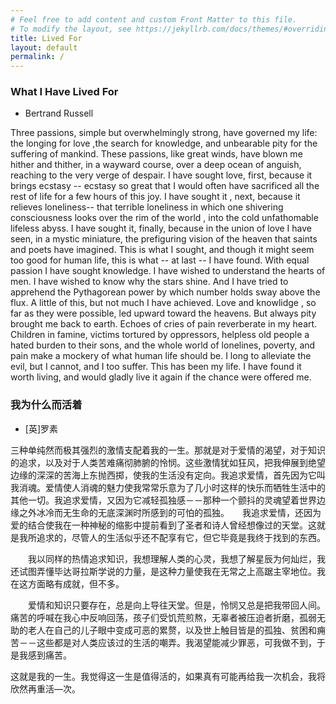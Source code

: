 ```yaml
---
# Feel free to add content and custom Front Matter to this file.
# To modify the layout, see https://jekyllrb.com/docs/themes/#overriding-theme-defaults
title: Lived For
layout: default
permalink: /
---
```

### What I Have Lived For
* Bertrand Russell

Three passions, simple but overwhelmingly strong, have governed my life: the longing for love ,the search for knowledge, and unbearable pity for the suffering of mankind. These passions, like great winds, have blown me hither and thither, in a wayward course, over a deep ocean of anguish, reaching to the very verge of despair.
I have sought love, first, because it brings ecstasy -- ecstasy so great that I would often have sacrificed all the rest of life for a few hours of this joy. I have sought it , next, because it relieves loneliness-- that terrible loneliness in which one shivering consciousness looks over the rim of the world , into the cold unfathomable lifeless abyss. I have sought it, finally, because in the union of love I have seen, in a mystic miniature, the prefiguring vision of the heaven that saints and poets have imagined. This is what I sought, and though it might seem too good for human life, this is what -- at last -- I have found.
With equal passion I have sought knowledge. I have wished to understand the hearts of men. I have wished to know why the stars shine. And I have tried to apprehend the Pythagorean power by which number holds sway above the flux. A little of this, but not much I have achieved.
Love and knowlidge , so far as they were possible, led upward toward the heavens. But always pity brought me back to earth. Echoes of cries of pain reverberate in my heart. Children in famine, victims tortured by oppressors, helpless old people a hated burden to their sons, and the whole world of lonelines, poverty, and pain make a mockery of what human life should be. I long to alleviate the evil, but I cannot, and I too suffer.
This has been my life. I have found it worth living, and would gladly live it again if the chance were offered me.


### 我为什么而活着

* [英]罗素


三种单纯然而极其强烈的激情支配着我的一生。那就是对于爱情的渴望，对于知识的追求，以及对于人类苦难痛彻肺腑的怜悯。这些激情犹如狂风，把我伸展到绝望边缘的深深的苦海上东抛西掷，使我的生活没有定向。我追求爱情，首先因为它叫我消魂。爱情使人消魂的魅力使我常常乐意为了几小时这样的快乐而牺牲生活中的其他一切。我追求爱情，又因为它减轻孤独感－－那种一个颤抖的灵魂望着世界边缘之外冰冷而无生命的无底深渊时所感到的可怕的孤独。　　我追求爱情，还因为爱的结合使我在一种神秘的缩影中提前看到了圣者和诗人曾经想像过的天堂。这就是我所追求的，尽管人的生活似乎还不配享有它，但它毕竟是我终于找到的东西。

　　我以同样的热情追求知识，我想理解人类的心灵，我想了解星辰为何灿烂，我还试图弄懂毕达哥拉斯学说的力量，是这种力量使我在无常之上高踞主宰地位。我在这方面略有成就，但不多。

　　爱情和知识只要存在，总是向上导往天堂。但是，怜悯又总是把我带回人间。痛苦的呼喊在我心中反响回荡，孩子们受饥荒煎熬，无辜者被压迫者折磨，孤弱无助的老人在自己的儿子眼中变成可恶的累赘，以及世上触目皆是的孤独、贫困和痈苦－－这些都是对人类应该过的生活的嘲弄。我渴望能减少罪恶，可我做不到，于是我感到痛苦。

这就是我的一生。我觉得这一生是值得活的，如果真有可能再给我一次机会，我将欣然再重活—次。